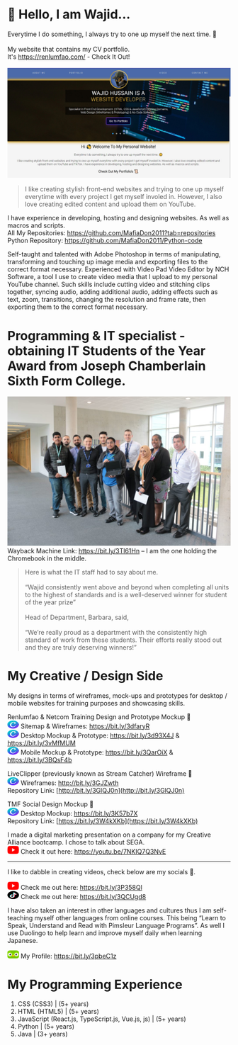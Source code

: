 # 👋 Hello, I am Wajid...

Everytime I do something, I always try to one up myself the next time. 🙂<br>
<br>
My website that contains my CV portfolio.<br>It's https://renlumfao.com/ - Check It Out!
<br><br>
![Alt text](mywebsite-home.jpg "My CV Website - renlumfao.com")


> I like creating stylish front-end websites and trying to one up myself everytime with every project I get
> myself involed in. However, I also love creating edited content and upload them on YouTube.

I have experience in developing, hosting and designing websites. As well as macros and scripts.<br>
All My Repositories: https://github.com/MafiaDon2011?tab=repositories <br>
Python Repository: https://github.com/MafiaDon2011/Python-code<br>

Self-taught and talented with Adobe Photoshop in terms of manipulating, transforming and touching up image media and exporting files to the correct format necessary. Experienced with Video Pad Video Editor by NCH Software, a tool I use to create video media that I upload to my personal YouTube channel. Such skills include cutting video and stitching clips together, syncing audio, adding additional audio, adding effects such as text, zoom, transitions, changing the resolution and frame rate, then exporting them to the correct format necessary.

# Programming & IT specialist - obtaining IT Students of the Year Award from Joseph Chamberlain Sixth Form College.

![Alt text](IMG_5145-1024x683.jpg "Me In The Middle Holding A Chromebook I Won As A Prize") Wayback Machine Link: https://bit.ly/3Tl61Hn – I am the one holding the Chromebook in the middle.
<br>
>Here is what the IT staff had to say about me.<br><br>
>“Wajid consistently went above and beyond when completing all units to the highest of standards and is a well-deserved winner for student of the year prize”<br><br>
>Head of Department, Barbara, said,<br><br>
>“We’re really proud as a department with the consistently high standard of work from these students. Their efforts really stood out and they are truly deserving winners!”

# My Creative / Design Side

My designs in terms of wireframes, mock-ups and prototypes for desktop / mobile websites for training purposes and showcasing skills.<br>

Renlumfao & Netcom Training Design and Prototype Mockup 🔽<br>
![Alt text](canvalogo.png "Canva Icon") Sitemap & Wireframes: https://bit.ly/3dfaryR <br>
![Alt text](canvalogo.png "Canva Icon") Desktop Mockup & Prototype: https://bit.ly/3d93X4J & https://bit.ly/3vMfMUM <br>
![Alt text](canvalogo.png "Canva Icon") Mobile Mockup & Prototype: https://bit.ly/3QarOiX & https://bit.ly/3BQsF4b <br>

LiveClipper (previously known as Stream Catcher) Wireframe 🔽<br>
![Alt text](canvalogo.png "Canva Icon") Wireframes: http://bit.ly/3GJZwth <br>
Repository Link: [http://bit.ly/3GlQJ0n](http://bit.ly/3GlQJ0n)

TMF Social Design Mockup 🔽<br>
![Alt text](canvalogo.png "Canva Icon") Desktop Mockup: https://bit.ly/3K57b7X<br>
Repository Link: [https://bit.ly/3W4kXKb](https://bit.ly/3W4kXKb)

I made a digital marketing presentation on a company for my Creative Alliance bootcamp. I chose to talk about SEGA. <br>
![Alt text](yticon.png "YouTube Icon") Check it out here: https://youtu.be/7NKIQ7Q3NvE <br>

----------------------------

I like to dabble in creating videos, check below are my socials 🔽.

![Alt text](yticon.png "YouTube Icon") Check me out here: https://bit.ly/3P358Ql <br>
![Alt text](tiktokicon.png "TikTok Icon") Check me out here: https://bit.ly/3QCUgd8

I have also taken an interest in other languages and cultures thus I am self-teaching myself other languages from online
courses. This being “Learn to Speak, Understand and Read with Pimsleur Language Programs”. As well I use Duolingo to help learn and improve myself daily when learning Japanese.

![Alt text](duolingoicon.png "Duolingo Icon") My Profile: https://bit.ly/3pbeC1z

# My Programming Experience
1. CSS (CSS3) | (5+ years)
2. HTML (HTML5) | (5+ years)
3. JavaScript (React.js, TypeScript.js, Vue.js, js) | (5+ years)
4. Python | (5+ years)
5. Java | (3+ years)
